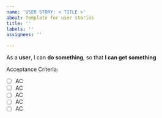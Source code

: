 ```yaml
---
name: 'USER STORY: < TITLE >'
about: Template for user stories
title: ''
labels: ''
assignees: ''

---
```


As a **user**, I can **do something**, so that **I can get something**

Acceptance Criteria:
- [ ] AC
- [ ] AC
- [ ] AC
- [ ] AC
- [ ] AC
